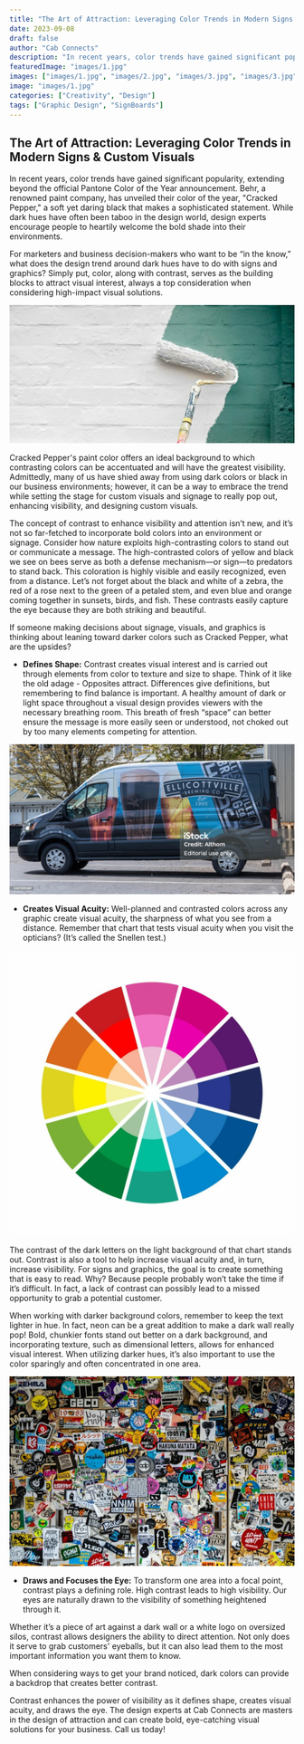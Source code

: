 ```yaml
---
title: "The Art of Attraction: Leveraging Color Trends in Modern Signs & Custom Visuals"
date: 2023-09-08
draft: false
author: "Cab Connects"
description: "In recent years, color trends have gained significant popularity, extending beyond the official Pantone Color of the Year announcement. Behr, a renowned paint company, has unveiled their color of the year, \"Cracked Pepper,\" a soft yet daring black that makes a sophisticated statement."
featuredImage: "images/1.jpg"
images: ["images/1.jpg", "images/2.jpg", "images/3.jpg", "images/3.jpg"]
image: "images/1.jpg"
categories: ["Creativity", "Design"]
tags: ["Graphic Design", "SignBoards"]
---
```


## The Art of Attraction: Leveraging Color Trends in Modern Signs & Custom Visuals

In recent years, color trends have gained significant popularity, extending beyond the official Pantone Color of the Year announcement. Behr, a renowned paint company, has unveiled their color of the year, "Cracked Pepper," a soft yet daring black that makes a sophisticated statement. While dark hues have often been taboo in the design world, design experts encourage people to heartily welcome the bold shade into their environments.

For marketers and business decision-makers who want to be “in the know,” what does the design trend around dark hues have to do with signs and graphics? Simply put, color, along with contrast, serves as the building blocks to attract visual interest, always a top consideration when considering high-impact visual solutions.

![Contrast Paint](images/1.jpg)

Cracked Pepper's paint color offers an ideal background to which contrasting colors can be accentuated and will have the greatest visibility. Admittedly, many of us have shied away from using dark colors or black in our business environments; however, it can be a way to embrace the trend while setting the stage for custom visuals and signage to really pop out, enhancing visibility, and designing custom visuals.

The concept of contrast to enhance visibility and attention isn’t new, and it’s not so far-fetched to incorporate bold colors into an environment or signage. Consider how nature exploits high-contrasting colors to stand out or communicate a message. The high-contrasted colors of yellow and black we see on bees serve as both a defense mechanism—or sign—to predators to stand back. This coloration is highly visible and easily recognized, even from a distance. Let’s not forget about the black and white of a zebra, the red of a rose next to the green of a petaled stem, and even blue and orange coming together in sunsets, birds, and fish. These contrasts easily capture the eye because they are both striking and beautiful.

If someone making decisions about signage, visuals, and graphics is thinking about leaning toward darker colors such as Cracked Pepper, what are the upsides?

- **Defines Shape:** Contrast creates visual interest and is carried out through elements from color to texture and size to shape. Think of it like the old adage - Opposites attract. Differences give definitions, but remembering to find balance is important. A healthy amount of dark or light space throughout a visual design provides viewers with the necessary breathing room. This breath of fresh “space” can better ensure the message is more easily seen or understood, not choked out by too many elements competing for attention.

![Van Graphics](images/3.jpg)

- **Creates Visual Acuity:** Well-planned and contrasted colors across any graphic create visual acuity, the sharpness of what you see from a distance. Remember that chart that tests visual acuity when you visit the opticians? (It’s called the Snellen test.)

![Eye Chart](images/2.jpg)

The contrast of the dark letters on the light background of that chart stands out. Contrast is also a tool to help increase visual acuity and, in turn, increase visibility. For signs and graphics, the goal is to create something that is easy to read. Why? Because people probably won’t take the time if it’s difficult. In fact, a lack of contrast can possibly lead to a missed opportunity to grab a potential customer.

When working with darker background colors, remember to keep the text lighter in hue. In fact, neon can be a great addition to make a dark wall really pop! Bold, chunkier fonts stand out better on a dark background, and incorporating texture, such as dimensional letters, allows for enhanced visual interest. When utilizing darker hues, it’s also important to use the color sparingly and often concentrated in one area.

![Wall Graphics](images/4.jpg)

- **Draws and Focuses the Eye:** To transform one area into a focal point, contrast plays a defining role. High contrast leads to high visibility. Our eyes are naturally drawn to the visibility of something heightened through it.

Whether it’s a piece of art against a dark wall or a white logo on oversized silos, contrast allows designers the ability to direct attention. Not only does it serve to grab customers' eyeballs, but it can also lead them to the most important information you want them to know.

When considering ways to get your brand noticed, dark colors can provide a backdrop that creates better contrast.

Contrast enhances the power of visibility as it defines shape, creates visual acuity, and draws the eye. The design experts at Cab Connects are masters in the design of attraction and can create bold, eye-catching visual solutions for your business. Call us today!

